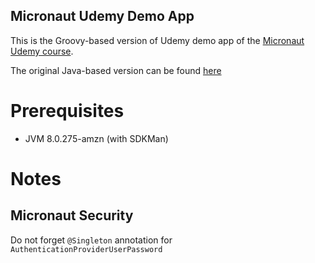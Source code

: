## Micronaut Udemy Demo App

This is the Groovy-based version of Udemy demo app of the [Micronaut Udemy course](https://www.udemy.com/course/learn-micronaut/).

The original Java-based version can be found [here](https://github.com/danielprinz/micronaut-udemy)

# Prerequisites
- JVM 8.0.275-amzn (with SDKMan)

# Notes

## Micronaut Security
Do not forget `@Singleton` annotation for `AuthenticationProviderUserPassword`
